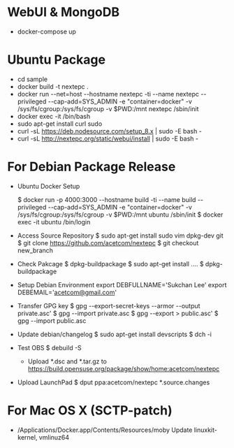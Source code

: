 WebUI & MongoDB
===========================================
* docker-compose up

Ubuntu Package
===========================================

* cd sample
* docker build -t nextepc .
* docker run --net=host --hostname nextepc -ti --name nextepc --privileged --cap-add=SYS_ADMIN -e "container=docker" -v /sys/fs/cgroup:/sys/fs/cgroup -v $PWD:/mnt nextepc /sbin/init
* docker exec -it /bin/bash
* sudo apt-get install curl sudo
* curl -sL https://deb.nodesource.com/setup_8.x | sudo -E bash -
* curl -sL http://nextepc.org/static/webui/install | sudo -E bash -

For Debian Package Release
===========================================

* Ubuntu Docker Setup

  $ docker run -p 4000:3000 --hostname build -ti --name build --privileged --cap-add=SYS_ADMIN -e "container=docker" -v /sys/fs/cgroup:/sys/fs/cgroup -v $PWD:/mnt ubuntu /sbin/init
  $ docker exec -it ubuntu /bin/login

* Access Source Repository
  $ sudo apt-get install sudo vim dpkg-dev git
  $ git clone https://github.com/acetcom/nextepc
  $ git checkout new_branch

* Check Pakcage
  $ dpkg-buildpackage
  $ sudo apt-get install ....
  $ dpkg-buildpackage

* Setup Debian Environment
export DEBFULLNAME='Sukchan Lee'
export DEBEMAIL='acetcom@gmail.com'

* Transfer GPG key
  $ gpg --export-secret-keys --armor --output private.asc'
  $ gpg --import private.asc
  $ gpg --export > public.asc'
  $ gpg --import public.asc

* Update debian/changelog
  $ sudo apt-get install devscripts
  $ dch -i

* Test OBS
  $ debuild -S
  - Upload *.dsc and *.tar.gz to https://build.opensuse.org/package/show/home:acetcom/nextepc

* Upload LaunchPad
  $ dput ppa:acetcom/nextepc *.source.changes

For Mac OS X (SCTP-patch)
===========================================
* /Applications/Docker.app/Contents/Resources/moby
Update linuxkit-kernel, vmlinuz64
